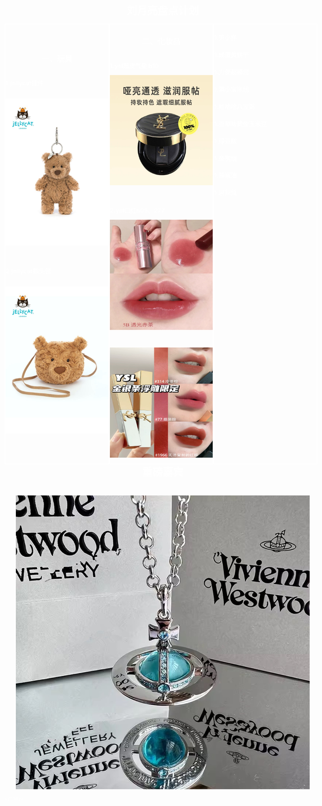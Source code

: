 <!doctype html>
<html>
	<head>
		<meta charset="UTF-8">
		<title>刘月亮盘点计划</title>
		<style>
			  *{
			      padding: 0;
			      margin: 0;
			    }
			    div{
			      float: left;
			      box-sizing: border-box;
			    }
			    .clear{	     
			      clear: both;//清除左右两边浮动
			    }
			    .body {
			      float: none;
			      max-width: 100%;//最大宽度
			      min-height: 480px;//最小高度
			    }
			    .div1, .div2, .div3 {
			      border: 2px solid #FFFFFF;
			      height: 1200px;
			    }
			    .div1 {
			      width: 33%;
			      background: ;
				  align-content: center;
			    }
			    .div2 {
			      width: 33%;
			      background: ;
			    }
			    .div3 {
			      width: 33%;
			      background: ;
			    }
			
		body {
    background-color: #000000;
}
        body,td,th {
    color: #FFFFFF;
}
        </style>
	</head>

<body class="body clear"> <h1 align="center">刘月亮盘点计划</h1><br>

	
<div class="div1"><h2 align="center">一、玩具</h2><br>
	<p align="left"><h3>1.jellycat挂件</h3><br>
	<a href="http://e.tb.cn/h.gpDHAt4e2xFFmWB?tk=fm1236wfcac"><p align="center"><img src="jellycatxiongguajian.JPG" width="300" height="400"></p></a><br>
		
<h3>2.jellycat熊头包</h3><br>
	<a href="http://e.tb.cn/h.gpDBC4Qxhx2gm42?tk=PuO036w8XPi"><p align="center"><img src="jellycatxiongtoubao.JPG" width="300" height="400"></p></a></p><br>
</div>
		

<div class="div2"><h2 align="center">二、化妆品</h2><br>
	<p align="center"><h3>1.ysl黑皮气垫 b10</h3>
		<a href="http://e.tb.cn/h.gpxePsk7NdVbldd?tk=lBhZ36wqbII"><p align="center"><img src="yslqidianb10.jpg" width="300" height="300"></p></a></p><br>
	
<p align="center"><h3>2.ysl口红b05、277</h3>
			<a href="http://e.tb.cn/h.gpgNm3qF4MiKH15?tk=Ss6e36wo1J6"><p align="center"><img src="ysl5b.JPG" width="300" height="300"></p></a><br>
			<a href="http://e.tb.cn/h.gpORkhxxuFTpN9n?tk=pMwi36wLGua"><p align="center"><img src="ysl77.JPG" width="300" height="300"></p></a></p><br>
</div>
		<div class="div3">
			<p align="center"><h3>1.笋小样</h3></p>
			<p align="center"><h3>1.咸蛋黄饼干</h3></p>
			<p align="center"><h3>1.方便蔬菜包</h3></p>
			<p align="center"><h3>1.满小宝米线</h3></p>
			<p align="center"><h3>1.娃哈哈八宝粥</h3></p>
			<p align="center"><h3>1.百草味黄金玉米豆</h3></p>
			<p align="center"><h3>1.绿豆糕</h3></p>
			<p align="center"><h3>1.亲嘴烧</h3></p>
			<p align="center"><h3>1.辣椒油</h3></p>
			<p align="center"><h3>1.麻辣烫</h3></p>
</div>


<p><h1 align="center">重磅嘉宾</h1></p><br>
<a href="https://www.viviennewestwood.com"><p align="center"><img src="rob.JPG"></p></a>


	</body>

</html>
